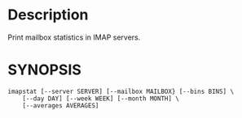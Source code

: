 # Description

Print mailbox statistics in IMAP servers.

# SYNOPSIS

```
imapstat [--server SERVER] [--mailbox MAILBOX} [--bins BINS] \
    [--day DAY] [--week WEEK] [--month MONTH] \
    [--averages AVERAGES]
```
